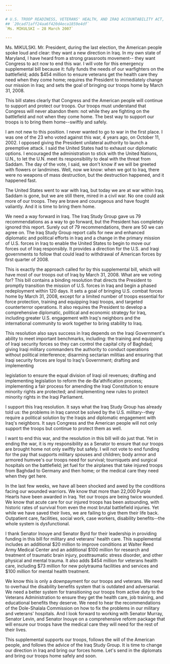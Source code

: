 ```yaml
---
---

# U.S. TROOP READINESS, VETERANS' HEALTH, AND IRAQ ACCOUNTABILITY ACT,
## `20cad71aff24aa6f420d4eca1859e4df`
`Ms. MIKULSKI — 28 March 2007`

---
```



Ms. MIKULSKI. Mr. President, during the last election, the American 
people spoke loud and clear: they want a new direction in Iraq. In my 
own state of Maryland, I have heard from a strong grassroots movement--
they want Congress to act now to end this war. I will vote for this 
emergency supplemental bill because it: fully funds the needs of our 
warfighters on the battlefield; adds $454 million to ensure veterans 
get the health care they need when they come home; requires the 
President to immediately change our mission in Iraq; and sets the goal 
of bringing our troops home by March 31, 2008.

This bill states clearly that Congress and the American people will 
continue to support and protect our troops. Our troops must understand 
that Congress will never abandon them: not while they are fighting on 
the battlefield and not when they come home. The best way to support 
our troops is to bring them home--swiftly and safely.

I am not new to this position. I never wanted to go to war in the 
first place. I was one of the 23 who voted against this war, 4 years 
ago, on October 11, 2002. I opposed giving the President unilateral 
authority to launch a preemptive attack. I said the United States had 
to exhaust our diplomatic options. I encouraged the administration to 
stick with the United Nations, U.N., to let the U.N. meet its 
responsibility to deal with the threat from Saddam. The day of the 
vote, I said, we don't know if we will be greeted with flowers or 
landmines. Well, now we know: when we got to Iraq, there were no 
weapons of mass destruction, but the destruction happened, and it 
happened fast.

The United States went to war with Iraq, but today we are at war 
within Iraq. Saddam is gone, but we are still there, mired in a civil 
war. No one could ask more of our troops. They are brave and courageous 
and have fought valiantly. And it is time to bring them home.

We need a way forward in Iraq. The Iraq Study Group gave us 79 
recommendations as a way to go forward, but the President has 
completely ignored this report. Surely out of 79 recommendations, there 
are 50 we can agree on. The Iraq Study Group report calls for new and 
enhanced diplomatic and political efforts in Iraq and a change in the 
primary mission of U.S. forces in Iraq to enable the United States to 
begin to move our forces out of Iraq responsibly. It provides a 
direction for the U.S. and Iraqi governments to follow that could lead 
to withdrawal of American forces by first quarter of 2008.

This is exactly the approach called for by this supplemental bill, 
which will have most of our troops out of Iraq by March 31, 2008. What 
are we voting for? This bill contains a binding resolution that directs 
the President to promptly transition the mission of U.S. forces in Iraq 
and begin a phased redeployment within 120 days. It sets a goal of 
bringing U.S. combat forces home by March 31, 2008, except for a 
limited number of troops essential for force protection, training and 
equipping Iraqi troops, and targeted counterterror operations. It also 
requires the President to develop a comprehensive diplomatic, political 
and economic strategy for Iraq, including greater U.S. engagement with 
Iraq's neighbors and the international community to work together to 
bring stability to Iraq.

This resolution also says success in Iraq depends on the Iraqi 
Government's ability to meet important benchmarks, including: the 
training and equipping of Iraqi security forces so they can control the 
capital city of Baghdad; giving Iraqi military commanders the authority 
to conduct operations without political interference; disarming 
sectarian militias and ensuring that Iraqi security forces are loyal to 
Iraq's Government; drafting and implementing


legislation to ensure the equal division of Iraqi oil revenues; 
drafting and implementing legislation to reform the de-Ba'athification 
process; implementing a fair process for amending the Iraqi 
Constitution to ensure minority rights are protected; and implementing 
new rules to protect minority rights in the Iraqi Parliament.

I support this Iraq resolution. It says what the Iraq Study Group has 
already told us: the problems in Iraq cannot be solved by the U.S. 
military--they require a political solution by the Iraqis and 
diplomatic engagement with Iraq's neighbors. It says Congress and the 
American people will not only support the troops but continue to 
protect them as well.

I want to end this war, and the resolution in this bill will do just 
that. Yet in ending the war, it is my responsibility as a Senator to 
ensure that our troops are brought home not only swiftly but safely. I 
will not vote to end funding for the pay that supports military spouses 
and children; body armor and armored humvee's our troops need for 
survival; tourniquets and surgical hospitals on the battlefield; jet 
fuel for the airplanes that take injured troops from Baghdad to Germany 
and then home; or the medical care they need when they get here.

In the last few weeks, we have all been shocked and awed by the 
conditions facing our wounded warriors. We know that more than 22,000 
Purple Hearts have been awarded in Iraq. Yet our troops are being twice 
wounded. We know that acute care for our injured troops has been 
astounding, with historic rates of survival from even the most brutal 
battlefield injuries. Yet while we have saved their lives, we are 
failing to give them their life back. Outpatient care, facilities, 
social work, case workers, disability benefits--the whole system is 
dysfunctional.

I thank Senator Inouye and Senator Byrd for their leadership in 
providing funding in this bill for military and veterans' health care. 
This supplemental includes an additional $20 million to improve 
conditions at Walter Reed Army Medical Center and an additional $100 
million for research and treatment of traumatic brain injury, 
posttraumatic stress disorder, and other physical and mental trauma. It 
also adds $454 million for veterans health care, including $73 million 
for new polytrauma facilities and services and $100 million for mental 
health treatment.

We know this is only a downpayment for our troops and veterans. We 
need to overhaul the disability benefits system that is outdated and 
adversarial. We need a better system for transitioning our troops from 
active duty to the Veterans Administration to ensure they get the 
health care, job training, and educational benefits they deserve. We 
need to hear the recommendations of the Dole-Shalala Commission on how 
to fix the problems in our military and veterans' hospitals. And I look 
forward to working with Senator Murray, Senator Levin, and Senator 
Inouye on a comprehensive reform package that will ensure our troops 
have the medical care they will need for the rest of their lives.

This supplemental supports our troops, follows the will of the 
American people, and follows the advice of the Iraq Study Group. It is 
time to change our direction in Iraq and bring our forces home. Let's 
send in the diplomats and bring our troops home safely and soon.

